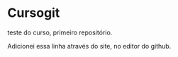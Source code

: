 # Cursogit
 teste do curso, primeiro repositório.

Adicionei essa linha através do site, no editor do github.
